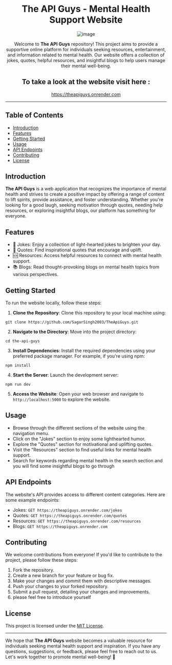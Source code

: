 <div align='center'>
<h1> The API Guys - Mental Health Support Website</h1>

![image](https://github.com/SagarSingh2003/TheApiGuys/assets/129133613/9157ec83-e3bf-4c24-a748-992f1aad221e)

</div>  



<div align="center">
  
Welcome to **The API Guys** repository! This project aims to provide a supportive online platform for individuals seeking resources, entertainment, and information related to mental health. Our website offers a collection of jokes, quotes, helpful resources, and insightful blogs to help users manage their mental well-being.

</div>


<div align="center">
  
## To take a look at the website visit here :

https://theapiguys.onrender.com

</div>

---

## Table of Contents

  - [Introduction](#introduction)
  - [Features](#features)
  - [Getting Started](#getting-started)
  - [Usage](#usage)
  - [API Endpoints](#api-endpoints)
  - [Contributing](#contributing)
  - [License](#license)
  
  
## Introduction

**The API Guys** is a web application that recognizes the importance of mental health and strives to create a positive impact by offering a range of content to lift spirits, provide assistance, and foster understanding. Whether you're looking for a good laugh, seeking motivation through quotes, needing help resources, or exploring insightful blogs, our platform has something for everyone.

## Features

- 🎉 Jokes: Enjoy a collection of light-hearted jokes to brighten your day.
- 📜 Quotes: Find inspirational quotes that encourage and uplift.
- 🆘 Resources: Access helpful resources to connect with mental health support.
- 📚 Blogs: Read thought-provoking blogs on mental health topics from various perspectives.

## Getting Started

To run the website locally, follow these steps:


1. **Clone the Repository**: Clone this repository to your local machine using:

```
git clone https://github.com/SagarSingh2003/TheApiGuys.git
```


2. **Navigate to the Directory**: Move into the project directory:

```
cd the-api-guys
```


3. **Install Dependencies**: Install the required dependencies using your preferred package manager. For example, if you're using npm:

```
npm install
```


4. **Start the Server**: Launch the development server:

```
npm run dev
```


5. **Access the Website**: Open your web browser and navigate to `http://localhost:5000` to explore the website.

## Usage

- Browse through the different sections of the website using the navigation menu.
- Click on the "Jokes" section to enjoy some lighthearted humor.
- Explore the "Quotes" section for motivational and uplifting quotes.
- Visit the "Resources" section to find useful links for mental health support.
- Search for keywords regarding mental health in the search section and you will find some insightful blogs to go through

## API Endpoints

The website's API provides access to different content categories. Here are some example endpoints:

- Jokes: `GET https://theapiguys.onrender.com/jokes`
- Quotes: `GET https://theapiguys.onrender.com/quotes`
- Resources: `GET https://theapiguys.onrender.com/resources`
- Blogs: `GET https://theapiguys.onrender.com`

## Contributing

We welcome contributions from everyone! If you'd like to contribute to the project, please follow these steps:

1. Fork the repository.
2. Create a new branch for your feature or bug fix.
3. Make your changes and commit them with descriptive messages.
4. Push your changes to your forked repository.
5. Submit a pull request, detailing your changes and improvements.
6. please feel free to introduce yourself 

## License

This project is licensed under the [MIT License](LICENSE).

---

We hope that **The API Guys** website becomes a valuable resource for individuals seeking mental health support and inspiration. If you have any questions, suggestions, or feedback, please feel free to reach out to us. Let's work together to promote mental well-being! 🌟



